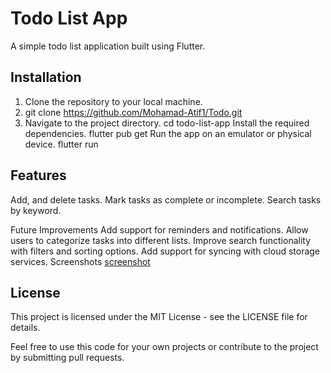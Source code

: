 # Todo List App
A simple todo list application built using Flutter.

## Installation
1. Clone the repository to your local machine.
2. git clone https://github.com/Mohamad-Atif1/Todo.git
3. Navigate to the project directory.
cd todo-list-app
Install the required dependencies.
flutter pub get
Run the app on an emulator or physical device.
flutter run
## Features
Add, and delete tasks.
Mark tasks as complete or incomplete.
Search tasks by keyword.

Future Improvements
Add support for reminders and notifications.
Allow users to categorize tasks into different lists.
Improve search functionality with filters and sorting options.
Add support for syncing with cloud storage services.
Screenshots
[screenshot](flutter_01.png)
## License
This project is licensed under the MIT License - see the LICENSE file for details.

Feel free to use this code for your own projects or contribute to the project by submitting pull requests.
